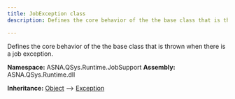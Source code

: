 ```yaml
---
title: JobException class
description: Defines the core behavior of the the base class that is thrown when there is a job exception.

---
```


Defines the core behavior of the the base class that is thrown when there is a job exception.

**Namespace:** ASNA.QSys.Runtime.JobSupport
**Assembly:** ASNA.QSys.Runtime.dll

**Inheritance:** [Object](https://docs.microsoft.com/en-us/dotnet/api/system.object) --> [Exception](https://docs.microsoft.com/en-us/dotnet/api/system.exception)
<br>
<br>
